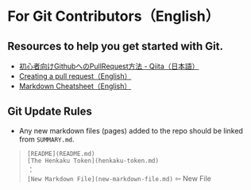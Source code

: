 # For Git Contributors（English）
## Resources to help you get started with Git.
- [初心者向けGithubへのPullRequest方法 - Qiita（日本語）](https://qiita.com/samurai_runner/items/7442521bce2d6ac9330b)
- [Creating a pull request（English）](https://docs.github.com/en/pull-requests/collaborating-with-pull-requests/proposing-changes-to-your-work-with-pull-requests/creating-a-pull-request)
- [Markdown Cheatsheet（English）](https://qiita.com/samurai_runner/items/7442521bce2d6ac9330b)

## Git Update Rules
- Any new markdown files (pages) added to the repo should be linked from `SUMMARY.md`.  
 > `[README](README.md)`  
 > `[The Henkaku Token](henkaku-token.md)`  
 >：  
 >`[New Markdown File](new-markdown-file.md)` ⇦ New File
